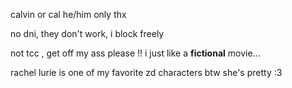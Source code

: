 calvin or cal he/him only thx

no dni, they don't work, i block freely

not tcc , get off my ass please !! i just like a **fictional** movie...

rachel lurie is one of my favorite zd characters btw she's pretty :3
